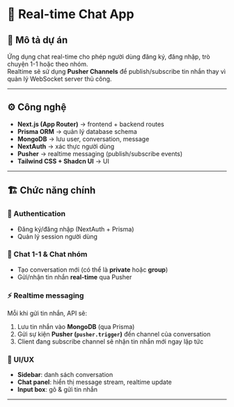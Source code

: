 # 💬 Real-time Chat App

## 📌 Mô tả dự án
Ứng dụng chat real-time cho phép người dùng đăng ký, đăng nhập, trò chuyện 1-1 hoặc theo nhóm.  
Realtime sẽ sử dụng **Pusher Channels** để publish/subscribe tin nhắn thay vì quản lý WebSocket server thủ công.

---

## ⚙️ Công nghệ
- **Next.js (App Router)** → frontend + backend routes  
- **Prisma ORM** → quản lý database schema  
- **MongoDB** → lưu user, conversation, message  
- **NextAuth** → xác thực người dùng  
- **Pusher** → realtime messaging (publish/subscribe events)  
- **Tailwind CSS + Shadcn UI** → UI  

---

## 🏗️ Chức năng chính

### 🔑 Authentication
- Đăng ký/đăng nhập (NextAuth + Prisma)  
- Quản lý session người dùng  

### 💬 Chat 1-1 & Chat nhóm
- Tạo conversation mới (có thể là **private** hoặc **group**)  
- Gửi/nhận tin nhắn **real-time** qua Pusher  

### ⚡ Realtime messaging
Mỗi khi gửi tin nhắn, API sẽ:  
1. Lưu tin nhắn vào **MongoDB** (qua Prisma)  
2. Gửi sự kiện **Pusher (`pusher.trigger`)** đến channel của conversation  
3. Client đang subscribe channel sẽ nhận tin nhắn mới ngay lập tức  

### 🎨 UI/UX
- **Sidebar**: danh sách conversation  
- **Chat panel**: hiển thị message stream, realtime update  
- **Input box**: gõ & gửi tin nhắn  

---


